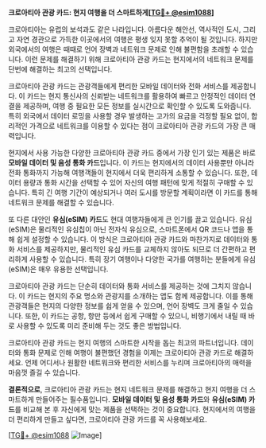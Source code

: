**크로아티아 관광 카드: 현지 여행을 더 스마트하게[[TG💪+ @esim1088](https://t.me/s/esim1088)]**

크로아티아는 유럽의 보석과도 같은 나라입니다. 아름다운 해안선, 역사적인 도시, 그리고 자연 경관으로 가득한 이곳에서의 여행은 평생 잊지 못할 추억이 될 것입니다. 하지만 외국에서의 여행은 때때로 언어 장벽과 네트워크 문제로 인해 불편함을 초래할 수 있습니다. 이런 문제를 해결하기 위해 크로아티아 관광 카드는 현지에서의 네트워크 문제를 단번에 해결하는 최고의 선택입니다.

크로아티아 관광 카드는 관광객들에게 편리한 모바일 데이터와 전화 서비스를 제공합니다. 이 카드는 현지 통신사의 신뢰받는 네트워크를 활용하여 빠르고 안정적인 데이터 연결을 제공하며, 여행 중 필요한 모든 정보를 실시간으로 확인할 수 있도록 도와줍니다. 특히 외국에서 데이터 로밍을 사용할 경우 발생하는 고가의 요금을 걱정할 필요 없이, 합리적인 가격으로 네트워크를 이용할 수 있다는 점이 크로아티아 관광 카드의 가장 큰 매력입니다.

현지에서 사용 가능한 다양한 크로아티아 관광 카드 중에서 가장 인기 있는 제품은 바로 **모바일 데이터 및 음성 통화 카드**입니다. 이 카드는 현지에서의 데이터 사용뿐만 아니라 전화 통화까지 가능해 여행객들이 현지에서 더욱 편리하게 소통할 수 있습니다. 또한, 데이터 용량과 통화 시간을 선택할 수 있어 자신의 여행 패턴에 맞게 적절히 구매할 수 있습니다. 특히 긴 여행 기간이 예상되거나 여러 도시를 방문할 계획이라면 이 카드를 통해 네트워크 문제를 해결할 수 있습니다.

또 다른 대안인 **유심(eSIM) 카드**도 현대 여행자들에게 큰 인기를 끌고 있습니다. 유심(eSIM)은 물리적인 유심칩이 아닌 전자식 유심으로, 스마트폰에서 QR 코드나 앱을 통해 쉽게 설정할 수 있습니다. 이 방식은 크로아티아 관광 카드와 마찬가지로 데이터와 통화 서비스를 제공하지만, 물리적인 유심 카드를 교체하지 않아도 되므로 더 간편하고 편리하게 사용할 수 있습니다. 특히 장기 여행이나 다양한 국가를 여행하는 분들에게 유심(eSIM)은 매우 유용한 선택입니다.

크로아티아 관광 카드는 단순히 데이터와 통화 서비스를 제공하는 것에 그치지 않습니다. 이 카드는 현지의 주요 명소와 관광지를 소개하는 앱도 함께 제공합니다. 이를 통해 관광객들은 현지의 다양한 정보를 쉽게 얻을 수 있으며, 언어 장벽도 크게 줄일 수 있습니다. 또한, 이 카드는 공항, 항만 등에서 쉽게 구매할 수 있으니, 비행기에서 내릴 때 바로 사용할 수 있도록 미리 준비해 두는 것도 좋은 방법입니다.

크로아티아 관광 카드는 현지 여행의 스마트한 시작을 돕는 최고의 파트너입니다. 데이터와 통화 문제로 인해 여행이 불편했던 경험을 이제는 크로아티아 관광 카드로 해결하세요. 언제 어디서나 원활한 네트워크와 편리한 서비스를 누리며 크로아티아의 매력을 마음껏 즐길 수 있습니다.

**결론적으로**, 크로아티아 관광 카드는 현지 네트워크 문제를 해결하고 현지 여행을 더 스마트하게 만들어주는 필수품입니다. **모바일 데이터 및 음성 통화 카드**와 **유심(eSIM) 카드**를 비교해 본 후 자신에게 맞는 제품을 선택하는 것이 중요합니다. 현지에서의 여행을 더 편리하게 만들고 싶다면, 크로아티아 관광 카드를 꼭 사용해보세요.

[[TG💪+ @esim1088](https://t.me/s/esim1088) ![Image](https://i.postimg.cc/Y0z9fWf4/image.png)]